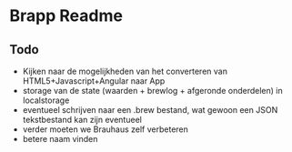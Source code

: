 # Brapp Readme #

## Todo ##

* Kijken naar de mogelijkheden van het converteren van HTML5+Javascript+Angular naar App
* storage van de state (waarden + brewlog + afgeronde onderdelen) in localstorage
* eventueel schrijven naar een .brew bestand, wat gewoon een JSON tekstbestand kan zijn eventueel
* verder moeten we Brauhaus zelf verbeteren
* betere naam vinden